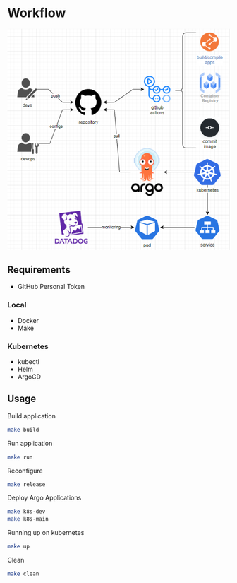 # Workflow
![scope](docs/workflow.png)

## Requirements
* GitHub Personal Token

### Local
* Docker
* Make

### Kubernetes
* kubectl
* Helm
* ArgoCD

## Usage

Build application
```bash
make build
```

Run application
```bash
make run
```

Reconfigure
```bash
make release
```

Deploy Argo Applications
```bash
make k8s-dev
make k8s-main
```

Running up on kubernetes
```bash
make up
```

Clean
```bash
make clean
```